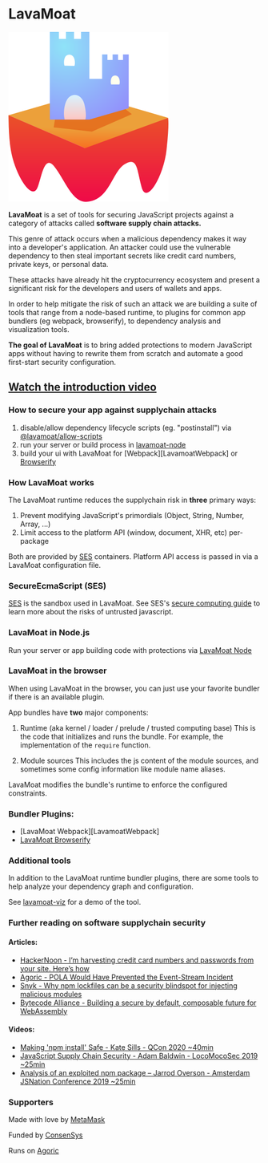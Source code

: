 # LavaMoat

![LavaMoat](./assets/lavamoat-logo.png "Introduction to LavaMoat")

**LavaMoat** is a set of tools for securing JavaScript projects against a category of attacks called **software supply chain attacks.**

This genre of attack occurs when a malicious dependency makes it way into a developer's application. An attacker could use the vulnerable dependency to then steal important secrets like credit card numbers, private keys, or personal data.

These attacks have already hit the cryptocurrency ecosystem and present a significant risk for the developers and users of wallets and apps.

In order to help mitigate the risk of such an attack we are building a suite of tools that range from a node-based runtime, to plugins for common app bundlers (eg webpack, browserify), to dependency analysis and visualization tools.

**The goal of LavaMoat** is to bring added protections to modern JavaScript apps without having to rewrite them from scratch and automate a good first-start security configuration.


## [Watch the introduction video](https://www.youtube.com/watch?v=iaqe6F4S2tA&feature=emb_title&ab_channel=Feross)


### How to secure your app against supplychain attacks

1. disable/allow dependency lifecycle scripts (eg. "postinstall") via [@lavamoat/allow-scripts][LavamoatAllowScripts]
2. run your server or build process in [lavamoat-node][LavamoatNode]
3. build your ui with LavaMoat for [Webpack][LavamoatWebpack] or [Browserify][LavamoatBrowserify]

### How LavaMoat works

The LavaMoat runtime reduces the supplychain risk in **three** primary ways:
  1. Prevent modifying JavaScript's primordials (Object, String, Number, Array, ...)
  2. Limit access to the platform API (window, document, XHR, etc) per-package

Both are provided by [SES][SesGithub] containers. Platform API access is passed in via a LavaMoat configuration file.

### SecureEcmaScript (SES)

[SES][SesGithub] is the sandbox used in LavaMoat. See SES's [secure computing guide][SesComputingGuide] to learn more about the risks of untrusted javascript.

### LavaMoat in Node.js

Run your server or app building code with protections via [LavaMoat Node][LavamoatNode]

### LavaMoat in the browser

When using LavaMoat in the browser, you can just use your favorite bundler if there is an available plugin.

App bundles have **two** major components:

1. Runtime (aka kernel / loader / prelude / trusted computing base)
This is the code that initializes and runs the bundle. For example, the implementation of the `require` function.

2. Module sources
This includes the js content of the module sources, and sometimes some config information like module name aliases.

LavaMoat modifies the bundle's runtime to enforce the configured constraints.

### Bundler Plugins:
  - [LavaMoat Webpack][LavamoatWebpack]
  - [LavaMoat Browserify][LavamoatBrowserify]

### Additional tools

In addition to the LavaMoat runtime bundler plugins, there are some tools to help analyze your dependency graph and configuration.

See [lavamoat-viz][LavamoatViz] for a demo of the tool.

### Further reading on software supplychain security

#### Articles:
- [HackerNoon - I’m harvesting credit card numbers and passwords from your site. Here’s how](https://medium.com/hackernoon/im-harvesting-credit-card-numbers-and-passwords-from-your-site-here-s-how-9a8cb347c5b5)
- [Agoric - POLA Would Have Prevented the Event-Stream Incident](https://medium.com/agoric/pola-would-have-prevented-the-event-stream-incident-45653ecbda99)
- [Snyk - Why npm lockfiles can be a security blindspot for injecting malicious modules](https://snyk.io/blog/why-npm-lockfiles-can-be-a-security-blindspot-for-injecting-malicious-modules/)
- [Bytecode Alliance - Building a secure by default, composable future for WebAssembly](https://bytecodealliance.org/articles/announcing-the-bytecode-alliance)

#### Videos:
- [Making 'npm install' Safe - Kate Sills - QCon 2020 ~40min](https://www.infoq.com/presentations/npm-install/)
- [JavaScript Supply Chain Security - Adam Baldwin - LocoMocoSec 2019 ~25min](https://www.youtube.com/watch?v=HDo2iOlkbyc)
- [Analysis of an exploited npm package – Jarrod Overson - Amsterdam JSNation Conference 2019  ~25min](https://www.youtube.com/watch?v=cvtt8TexqbU)

### Supporters

Made with love by [MetaMask](https://github.com/metamask/)

Funded by [ConsenSys](https://github.com/consensys)

Runs on [Agoric](https://github.com/agoric/)

[SesGithub]: https://github.com/Agoric/ses-shim
[SesComputingGuide]: https://github.com/Agoric/SES-shim/blob/master/packages/ses/docs/secure-coding-guide.md

[LavamoatNode]: ./packages/node
[LavamoatBrowserify]: ./packages/browserify
[LavamoatViz]: ./packages//viz
[LavamoatAllowScripts]: ./packages/allow-scripts
